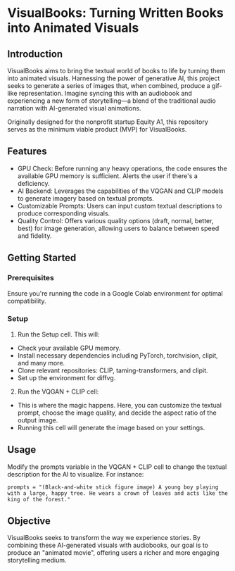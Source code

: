 # VisualBooks: Turning Written Books into Animated Visuals
## Introduction
VisualBooks aims to bring the textual world of books to life by turning them into animated visuals. Harnessing the power of generative AI, this project seeks to generate a series of images that, when combined, produce a gif-like representation. Imagine syncing this with an audiobook and experiencing a new form of storytelling—a blend of the traditional audio narration with AI-generated visual animations.

Originally designed for the nonprofit startup Equity A1, this repository serves as the minimum viable product (MVP) for VisualBooks.

## Features
- GPU Check: Before running any heavy operations, the code ensures the available GPU memory is sufficient. Alerts the user if there's a deficiency.
- AI Backend: Leverages the capabilities of the VQGAN and CLIP models to generate imagery based on textual prompts.
- Customizable Prompts: Users can input custom textual descriptions to produce corresponding visuals.
- Quality Control: Offers various quality options (draft, normal, better, best) for image generation, allowing users to balance between speed and fidelity.
## Getting Started
### Prerequisites
Ensure you're running the code in a Google Colab environment for optimal compatibility.

### Setup
1. Run the Setup cell. This will:

- Check your available GPU memory.
- Install necessary dependencies including PyTorch, torchvision, clipit, and many more.
- Clone relevant repositories: CLIP, taming-transformers, and clipit.
- Set up the environment for diffvg.
2. Run the VQGAN + CLIP cell:

- This is where the magic happens. Here, you can customize the textual prompt, choose the image quality, and decide the aspect ratio of the output image.
- Running this cell will generate the image based on your settings.
## Usage
Modify the prompts variable in the VQGAN + CLIP cell to change the textual description for the AI to visualize. For instance:

`prompts = "(Black-and-white stick figure image) A young boy playing with a large, happy tree. He wears a crown of leaves and acts like the king of the forest."`
## Objective
VisualBooks seeks to transform the way we experience stories. By combining these AI-generated visuals with audiobooks, our goal is to produce an "animated movie", offering users a richer and more engaging storytelling medium.
